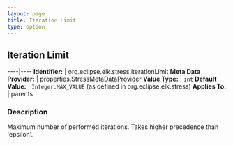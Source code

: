 ```yaml
---
layout: page
title: Iteration Limit
type: option
---
```

## Iteration Limit

----|----
**Identifier:** | org.eclipse.elk.stress.iterationLimit
**Meta Data Provider:** | properties.StressMetaDataProvider
**Value Type:** | `int`
**Default Value:** | `Integer.MAX_VALUE` (as defined in org.eclipse.elk.stress)
**Applies To:** | parents


### Description
Maximum number of performed iterations. Takes higher precedence than 'epsilon'.

